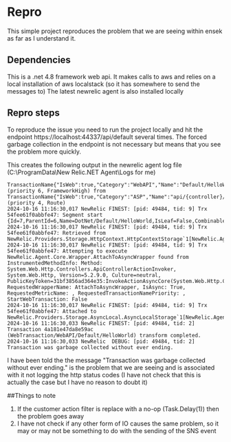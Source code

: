 ﻿# Repro

This simple project reproduces the problem that we are seeing within ensek as far as I understand it.

## Dependencies

This is a .net 4.8 framework web api.
It makes calls to aws and relies on a local installation of aws localstack (so it has somewhere to send the messages to)
The latest newrelic agent is also installed locally

## Repro steps
To reproduce the issue you need to run the project locally and hit the endpoint https://localhost:44337/api/default several times.
The forced garbage collection in the endpoint is not necessary but means that you see the problem more quickly.

This creates the following output in the newrelic agent log file (C:\ProgramData\New Relic\.NET Agent\Logs for me)
```
TransactionName{"IsWeb":true,"Category":"WebAPI","Name":"Default/HelloWorld","UnprefixedName":"WebAPI/Default/HelloWorld"} (priority 6, FrameworkHigh) from TransactionName{"IsWeb":true,"Category":"ASP","Name":"api/{controller}/{id}","UnprefixedName":"ASP/api/{controller}/{id}"} (priority 4, Route)
2024-10-16 11:16:30,017 NewRelic FINEST: [pid: 49484, tid: 9] Trx 54fee61f0abbfe47: Segment start {Id=7,ParentId=6,Name=DotNet/Default/HelloWorld,IsLeaf=False,Combinable=False,MethodCallData=System.Web.Http.Controllers.ApiControllerActionInvoker.InvokeActionAsync}
2024-10-16 11:16:30,017 NewRelic FINEST: [pid: 49484, tid: 9] Trx 54fee61f0abbfe47: Retrieved from NewRelic.Providers.Storage.HttpContext.HttpContextStorage`1[NewRelic.Agent.Core.Transactions.IInternalTransaction]
2024-10-16 11:16:30,017 NewRelic FINEST: [pid: 49484, tid: 9] Trx 54fee61f0abbfe47: Attempting to execute NewRelic.Agent.Core.Wrapper.AttachToAsyncWrapper found from InstrumentedMethodInfo: Method: System.Web.Http.Controllers.ApiControllerActionInvoker, System.Web.Http, Version=5.2.9.0, Culture=neutral, PublicKeyToken=31bf3856ad364e35:InvokeActionAsyncCore(System.Web.Http.Controllers.HttpActionContext,System.Threading.CancellationToken), RequestedWrapperName: AttachToAsyncWrapper, IsAsync: True, RequestedMetricName: , RequestedTransactionNamePriority: , StartWebTransaction: False
2024-10-16 11:16:30,017 NewRelic FINEST: [pid: 49484, tid: 9] Trx 54fee61f0abbfe47: Attached to NewRelic.Providers.Storage.AsyncLocal.AsyncLocalStorage`1[NewRelic.Agent.Core.Transactions.IInternalTransaction]
2024-10-16 11:16:30,033 NewRelic FINEST: [pid: 49484, tid: 2] Transaction 4a181e47da8e59ac (WebTransaction/WebAPI/Default/HelloWorld) transform completed.
2024-10-16 11:16:30,033 NewRelic  DEBUG: [pid: 49484, tid: 2] Transaction was garbage collected without ever ending.
```

I have been told the the message "Transaction was garbage collected without ever ending." is the problem that we are seeing and is associated with it not logging the http status codes
(I have not check that this is actually the case but I have no reason to doubt it)

##Things to note

1) If the customer action filter is replace with a no-op (Task.Delay(1)) then the problem goes away
2) I have not check if any other form of IO causes the same problem, so it may or may not be something to do with the sending of the SNS event